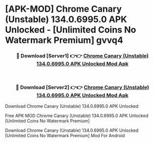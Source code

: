 # [APK-MOD] Chrome Canary (Unstable) 134.0.6995.0 APK Unlocked - [Unlimited Coins No Watermark Premium] gvvq4



<div align="center">
<h3>🔴 Download [Server1] 👉👉 <a href="https://momento.my/?title=Chrome_Canary_(Unstable)_134.0.6995.0_APK_Unlocked">Chrome Canary (Unstable) 134.0.6995.0 APK Unlocked Mod Apk</a></h3><br>

<h3>🔴 Download [Server2] 👉👉 <a href="https://momento.my/?title=Chrome_Canary_(Unstable)_134.0.6995.0_APK_Unlocked">Chrome Canary (Unstable) 134.0.6995.0 APK Unlocked Mod Apk</a></h3>
</div>



Download Chrome Canary (Unstable) 134.0.6995.0 APK Unlocked 

Free APK MOD Chrome Canary (Unstable) 134.0.6995.0 APK Unlocked [Unlimited Coins No Watermark Premium]

Download Chrome Canary (Unstable) 134.0.6995.0 APK Unlocked [Unlimited Coins No Watermark Premium] Mod For Android
